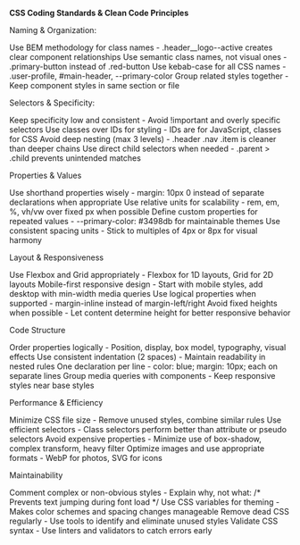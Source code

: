 **CSS Coding Standards & Clean Code Principles**

Naming & Organization:

Use BEM methodology for class names - .header__logo--active creates clear component relationships
Use semantic class names, not visual ones - .primary-button instead of .red-button
Use kebab-case for all CSS names - .user-profile, #main-header, --primary-color
Group related styles together - Keep component styles in same section or file

Selectors & Specificity:

Keep specificity low and consistent - Avoid !important and overly specific selectors
Use classes over IDs for styling - IDs are for JavaScript, classes for CSS
Avoid deep nesting (max 3 levels) - .header .nav .item is cleaner than deeper chains
Use direct child selectors when needed - .parent > .child prevents unintended matches

Properties & Values

Use shorthand properties wisely - margin: 10px 0 instead of separate declarations when appropriate
Use relative units for scalability - rem, em, %, vh/vw over fixed px when possible
Define custom properties for repeated values - --primary-color: #3498db for maintainable themes
Use consistent spacing units - Stick to multiples of 4px or 8px for visual harmony

Layout & Responsiveness

Use Flexbox and Grid appropriately - Flexbox for 1D layouts, Grid for 2D layouts
Mobile-first responsive design - Start with mobile styles, add desktop with min-width media queries
Use logical properties when supported - margin-inline instead of margin-left/right
Avoid fixed heights when possible - Let content determine height for better responsive behavior

Code Structure

Order properties logically - Position, display, box model, typography, visual effects
Use consistent indentation (2 spaces) - Maintain readability in nested rules
One declaration per line - color: blue; margin: 10px; each on separate lines
Group media queries with components - Keep responsive styles near base styles

Performance & Efficiency

Minimize CSS file size - Remove unused styles, combine similar rules
Use efficient selectors - Class selectors perform better than attribute or pseudo selectors
Avoid expensive properties - Minimize use of box-shadow, complex transform, heavy filter
Optimize images and use appropriate formats - WebP for photos, SVG for icons

Maintainability

Comment complex or non-obvious styles - Explain why, not what: /* Prevents text jumping during font load */
Use CSS variables for theming - Makes color schemes and spacing changes manageable
Remove dead CSS regularly - Use tools to identify and eliminate unused styles
Validate CSS syntax - Use linters and validators to catch errors early